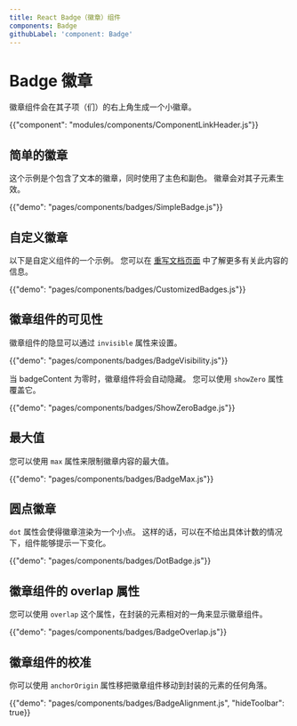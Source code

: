 ```yaml
---
title: React Badge（徽章）组件
components: Badge
githubLabel: 'component: Badge'
---
```


# Badge 徽章

<p class="description">徽章组件会在其子项（们）的右上角生成一个小徽章。</p>

{{"component": "modules/components/ComponentLinkHeader.js"}}

## 简单的徽章

这个示例是个包含了文本的徽章，同时使用了主色和副色。 徽章会对其子元素生效。

{{"demo": "pages/components/badges/SimpleBadge.js"}}

## 自定义徽章

以下是自定义组件的一个示例。 您可以在 [重写文档页面](/customization/components/) 中了解更多有关此内容的信息。

{{"demo": "pages/components/badges/CustomizedBadges.js"}}

## 徽章组件的可见性

徽章组件的隐显可以通过 `invisible` 属性来设置。

{{"demo": "pages/components/badges/BadgeVisibility.js"}}

当 badgeContent 为零时，徽章组件将会自动隐藏。 您可以使用 `showZero` 属性覆盖它。

{{"demo": "pages/components/badges/ShowZeroBadge.js"}}

## 最大值

您可以使用 `max` 属性来限制徽章内容的最大值。

{{"demo": "pages/components/badges/BadgeMax.js"}}

## 圆点徽章

`dot` 属性会使得徽章渲染为一个小点。 这样的话，可以在不给出具体计数的情况下，组件能够提示一下变化。

{{"demo": "pages/components/badges/DotBadge.js"}}

## 徽章组件的 overlap 属性

您可以使用 `overlap` 这个属性，在封装的元素相对的一角来显示徽章组件。

{{"demo": "pages/components/badges/BadgeOverlap.js"}}

## 徽章组件的校准

你可以使用 `anchorOrigin` 属性移把徽章组件移动到封装的元素的任何角落。

{{"demo": "pages/components/badges/BadgeAlignment.js", "hideToolbar": true}}
